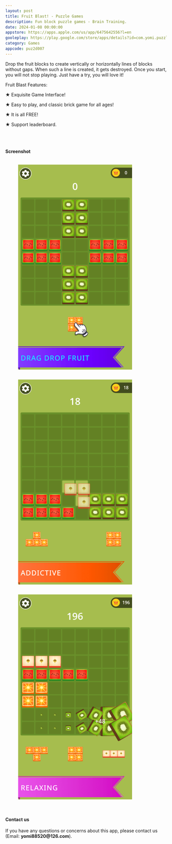 ```yaml
---
layout: post
title: Fruit Blast! - Puzzle Games
description: Fun block puzzle games - Brain Training.
date: 2024-01-08 00:00:00
appstore: https://apps.apple.com/us/app/6475642556?l=en
gooleplay: https://play.google.com/store/apps/details?id=com.yomi.puzzle.fruit.block
category: Games
appcode: puz2d007
---
```


Drop the fruit blocks to create vertically or horizontally lines of blocks without gaps. When such a line is created, it gets destroyed. Once you start, you will not stop playing. Just have a try, you will love it!

Fruit Blast Features:

★ Exquisite Game Interface!

★ Easy to play, and classic brick game for all ages!

★ It is all FREE!

★ Support leaderboard.

<br>
<br>

#### Screenshot

<style>
    figure {
        display: inline-block;
        margin-top: 1em;
        margin-bottom: 1em;
        margin-left: 40px;
        margin-right: 40px;
    }
</style>


<figure>
<img src="images\ss\puz2d007\1.png" width="356" height="640">
</figure>
<figure>
<img src="images\ss\puz2d007\2.png" width="356" height="640">
</figure>
<figure>
<img src="images\ss\puz2d007\3.png" width="356" height="640">
</figure>

<br>
<br>

#### Contact us

If you have any questions or concerns about this app, please contact us (Email:  __yomi88520@126.com__).


<br>
<br>
<br>
<br>

